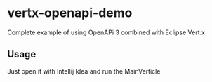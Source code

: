 # vertx-openapi-demo
Complete example of using OpenAPi 3 combined with Eclipse Vert.x

## Usage
Just open it with Intellij Idea and run the MainVerticle
